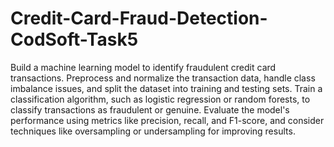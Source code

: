 # Credit-Card-Fraud-Detection-CodSoft-Task5
Build a machine learning model to identify fraudulent credit card transactions.
Preprocess and normalize the transaction data, handle class imbalance issues, and split the dataset into training and testing sets. 
Train a classification algorithm, such as logistic regression or random forests, to classify transactions as fraudulent or genuine.
Evaluate the model's performance using metrics like precision, recall,
and F1-score, and consider techniques like oversampling or undersampling for improving results.
